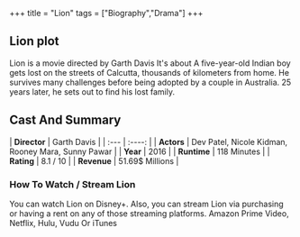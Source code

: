 +++
title = "Lion"
tags = ["Biography","Drama"]
+++
## Lion plot
Lion is a movie directed by Garth Davis It's about A five-year-old Indian boy gets lost on the streets of Calcutta, thousands of kilometers from home. He survives many challenges before being adopted by a couple in Australia. 25 years later, he sets out to find his lost family.
## Cast And Summary
| **Director**      | Garth Davis |
    | :---        |    :----:   |
    |  **Actors** | Dev Patel, Nicole Kidman, Rooney Mara, Sunny Pawar |
    | **Year**   | 2016    |
    |  **Runtime** | 118 Minutes |
    |  **Rating** | 8.1 / 10 | 
    |  **Revenue** | 51.69$ Millions |
### How To Watch / Stream Lion
You can watch Lion on Disney+.
Also, you can stream Lion via purchasing or having a rent on any of those streaming platforms.
Amazon Prime Video, Netflix, Hulu, Vudu Or iTunes